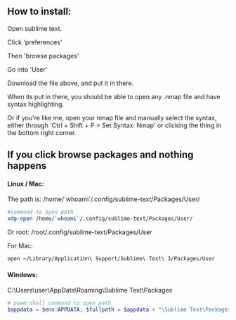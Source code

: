 <h2>How to install:</h2>

Open sublime text.

Click 'preferences'

Then 'browse packages' 

Go into 'User'

Download the file above, and put it in there.

When its put in there, you should be able to open any .nmap file and have syntax highlighting. 

Or if you're like me, open your nmap file and manually select the syntax, either through 'Ctrl + Shift + P > Set Syntax: Nmap' or clicking the thing in the bottom right corner.

<h2>If you click browse packages and nothing happens</h2>
<h4>Linux / Mac:</h5>
The path is:
/home/`whoami`/.config/sublime-text/Packages/User/

```bash
#command to open path
xdg-open /home/`whoami`/.config/sublime-text/Packages/User/
```

Or root:
/root/.config/sublime-text/Packages/User

For Mac:
```bash
open ~/Library/Application\ Support/Sublime\ Text\ 3/Packages/User
```


<h4>Windows:</h4>
C:\Users\user\AppData\Roaming\Sublime Text\Packages

```powershell
# powershell command to open path
$appdata = $env:APPDATA; $fullpath = $appdata + "\Sublime Text\Packages\User"; start $fullpath
```

